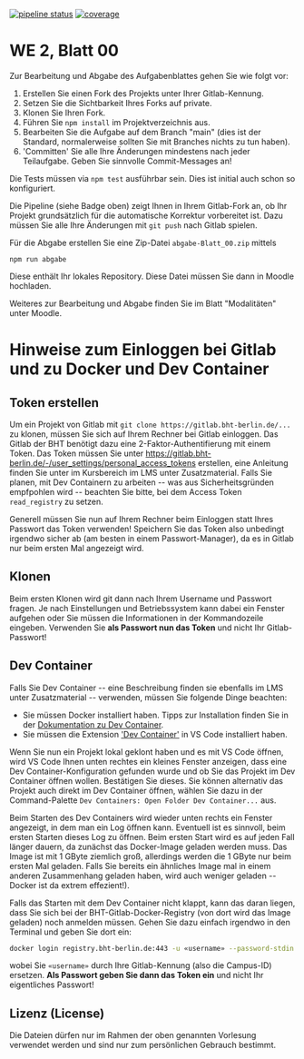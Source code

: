 [![pipeline status](../../../badges/main/pipeline.svg)](../../../-/pipelines/latest)
[![coverage](../../../badges/main/coverage.svg)](../../../-/pipelines/latest)

# WE 2, Blatt 00

Zur Bearbeitung und Abgabe des Aufgabenblattes gehen Sie wie folgt vor:

1. Erstellen Sie einen Fork des Projekts unter Ihrer Gitlab-Kennung.
2. Setzen Sie die Sichtbarkeit Ihres Forks auf private.
3. Klonen Sie Ihren Fork.
4. Führen Sie `npm install` im Projektverzeichnis aus.
5. Bearbeiten Sie die Aufgabe auf dem Branch "main" (dies ist der Standard, normalerweise sollten Sie mit Branches nichts zu tun haben).
6. 'Committen' Sie alle Ihre Änderungen mindestens nach jeder Teilaufgabe. Geben Sie sinnvolle Commit-Messages an!

Die Tests müssen via `npm test` ausführbar sein. Dies ist initial auch schon so konfiguriert.

Die Pipeline (siehe Badge oben) zeigt Ihnen in Ihrem Gitlab-Fork an, ob Ihr Projekt grundsätzlich für die automatische Korrektur vorbereitet ist. Dazu müssen Sie alle Ihre Änderungen mit `git push` nach Gitlab spielen.

Für die Abgabe erstellen Sie eine Zip-Datei `abgabe-Blatt_00.zip` mittels
```
npm run abgabe
```
Diese enthält Ihr lokales Repository. Diese Datei müssen Sie dann in Moodle hochladen.

Weiteres zur Bearbeitung und Abgabe finden Sie im Blatt "Modalitäten" unter Moodle.

# Hinweise zum Einloggen bei Gitlab und zu Docker und Dev Container

## Token erstellen

Um ein Projekt von Gitlab mit `git clone https://gitlab.bht-berlin.de/...` zu klonen, müssen Sie sich auf Ihrem Rechner bei Gitlab einloggen. Das Gitlab der BHT benötigt dazu eine 2-Faktor-Authentifierung mit einem Token. Das Token müssen Sie unter 
https://gitlab.bht-berlin.de/-/user_settings/personal_access_tokens erstellen, eine Anleitung finden Sie unter im Kursbereich im LMS unter Zusatzmaterial. Falls Sie planen, mit Dev Containern zu arbeiten -- was aus Sicherheitsgründen empfpohlen wird -- beachten Sie bitte, bei dem Access Token `read_registry` zu setzen.

Generell müssen Sie nun auf Ihrem Rechner beim Einloggen statt Ihres Passwort das Token verwenden! Speichern Sie das Token also unbedingt irgendwo sicher ab (am besten in einem Passwort-Manager), da es in Gitlab nur beim ersten Mal angezeigt wird.

## Klonen

Beim ersten Klonen wird git dann nach Ihrem Username und Passwort fragen. Je nach Einstellungen und Betriebssystem kann dabei ein Fenster aufgehen oder Sie müssen die Informationen in der Kommandozeile eingeben. Verwenden Sie **als Passwort nun das Token** und nicht Ihr Gitlab-Passwort!

## Dev Container

Falls Sie Dev Container -- eine Beschreibung finden sie ebenfalls im LMS unter Zusatzmaterial -- verwenden, müssen Sie folgende Dinge beachten:

- Sie müssen Docker installiert haben. Tipps zur Installation finden Sie in der [Dokumentation zu Dev Container](https://code.visualstudio.com/docs/devcontainers/containers#_installation).
- Sie müssen die Extension ['Dev Container'](https://marketplace.visualstudio.com/items?itemName=ms-vscode-remote.remote-containers) in VS Code installiert haben.

Wenn Sie nun ein Projekt lokal geklont haben und es mit VS Code öffnen, wird VS Code Ihnen unten rechtes ein kleines Fenster anzeigen, dass eine Dev Container-Konfiguration gefunden wurde und ob Sie das Projekt im Dev Container öffnen wollen. Bestätigen Sie dieses. Sie können alternativ das Projekt auch direkt im Dev Container öffnen, wählen Sie dazu in der Command-Palette `Dev Containers: Open Folder Dev Container...` aus.

Beim Starten des Dev Containers wird wieder unten rechts ein Fenster angezeigt, in dem man ein Log öffnen kann. Eventuell ist es sinnvoll, beim ersten Starten dieses Log zu öffnen. Beim ersten Start wird es auf jeden Fall länger dauern, da zunächst das Docker-Image geladen werden muss. Das Image ist mit 1 GByte ziemlich groß, allerdings werden die 1 GByte nur beim ersten Mal geladen. Falls Sie bereits ein ähnliches Image mal in einem anderen Zusammenhang geladen haben, wird auch weniger geladen -- Docker ist da extrem effezient!).

Falls das Starten mit dem Dev Container nicht klappt, kann das daran liegen, dass Sie sich bei der BHT-Gitlab-Docker-Registry (von dort wird das Image geladen) noch anmelden müssen. Gehen Sie dazu einfach irgendwo in den Terminal und geben Sie dort ein:

```bash
docker login registry.bht-berlin.de:443 -u «username» --password-stdin
```

wobei Sie `«username»` durch Ihre Gitlab-Kennung (also die Campus-ID) ersetzen. **Als Passwort geben Sie dann das Token ein** und nicht Ihr eigentliches Passwort!

## Lizenz (License)

Die Dateien dürfen nur im Rahmen der oben genannten Vorlesung verwendet werden und sind nur zum persönlichen Gebrauch bestimmt.